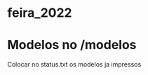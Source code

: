 # feira_2022

<h1> Modelos no /modelos </h1>
<p> Colocar no status.txt os modelos ja impressos </p>
